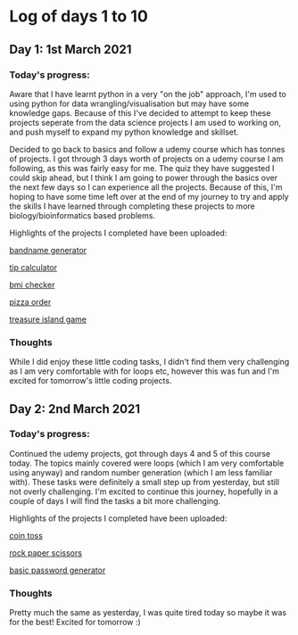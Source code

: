 # Log of days 1 to 10

## Day 1: 1st March 2021

### Today's progress:

Aware that I have learnt python in a very "on the job" approach, I'm used to using python for data wrangling/visualisation but may have some knowledge gaps.
Because of this I've decided to attempt to keep these projects seperate from the data science projects I am used to working on, and push myself to expand my python knowledge and skillset.

Decided to go back to basics and follow a udemy course which has tonnes of projects. I got through 3 days worth of projects on a udemy course I am following, as this was fairly easy for me. The quiz they have suggested I could skip ahead, but I think I am going to power through the basics over the next few days so I can experience all the projects. Because of this, I'm hoping to have some time left over at the end of my journey to try and apply the skills I have learned through completing these projects to more biology/bioinformatics based problems.

Highlights of the projects I completed have been uploaded:

[bandname generator](https://github.com/blain1995/100DaysOfCode/blob/main/scripts/day1/day1_bandname.py)

[tip calculator](https://github.com/blain1995/100DaysOfCode/blob/main/scripts/day1/day1_tipcalc.py)

[bmi checker](https://github.com/blain1995/100DaysOfCode/blob/main/scripts/day1/day1_bmichecker.py)

[pizza order](https://github.com/blain1995/100DaysOfCode/blob/main/scripts/day1/day1_pizza.py)

[treasure island game](https://github.com/blain1995/100DaysOfCode/blob/main/scripts/day1/day1_game.py)


### Thoughts

While I did enjoy these little coding tasks, I didn't find them very challenging as I am very comfortable with for loops etc, however this was fun and I'm excited for tomorrow's little coding projects.

## Day 2: 2nd March 2021

### Today's progress:

Continued the udemy projects, got through days 4 and 5 of this course today. The topics mainly covered were loops (which I am very comfortable using anyway) and random number generation (which I am less familiar with). These tasks were definitely a small step up from yesterday, but still not overly challenging. I'm excited to continue this journey, hopefully in a couple of days I will find the tasks a bit more challenging.

Highlights of the projects I completed have been uploaded:

[coin toss](https://github.com/blain1995/100DaysOfCode/blob/main/scripts/day2/day2_cointoss.py)

[rock paper scissors](https://github.com/blain1995/100DaysOfCode/blob/main/scripts/day2/day2_rockpaper.py)

[basic password generator](https://github.com/blain1995/100DaysOfCode/blob/main/scripts/day2/day2_password.py)

### Thoughts

Pretty much the same as yesterday, I was quite tired today so maybe it was for the best! Excited for tomorrow :)
